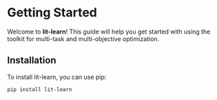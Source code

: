# Getting Started

Welcome to **lit-learn**! This guide will help you get started with using the toolkit for multi-task and multi-objective optimization.

## Installation

To install lit-learn, you can use pip:

```bash
pip install lit-learn
```
